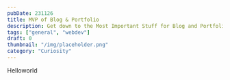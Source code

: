 ```yaml
---
pubDate: 231126
title: MVP of Blog & Portfolio
description: Get down to the Most Important Stuff for Blog and Portfolio
tags: ["general", "webdev"]
draft: 0
thumbnail: "/img/placeholder.png" 
category: "Curiosity"
---
```

Helloworld